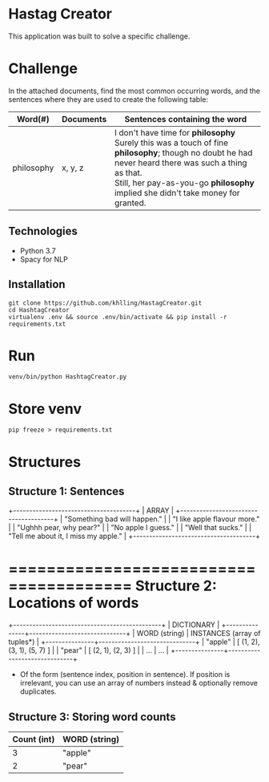 # Hastag Creator

This application was built to solve a specific challenge.


# Challenge

In the attached documents, find the most common occurring words, and the sentences where they are used to create the following table:

| Word(#)         | Documents                   | Sentences containing the word              
| ------------- | ----------------------- | ----------------------- |
| philosophy    | x, y, z | I don't have time for **philosophy**<br>Surely this was a touch of fine **philosophy**; though no doubt he had never heard there was such a thing as that.<br>Still, her pay-as-you-go **philosophy** implied she didn't take money for granted. |


## Technologies

 - Python 3.7
 - Spacy for NLP

## Installation

    git clone https://github.com/khlling/HastagCreator.git
    cd HashtagCreator
    virtualenv .env && source .env/bin/activate && pip install -r requirements.txt

# Run

    venv/bin/python HashtagCreator.py
    
# Store venv

    pip freeze > requirements.txt

# Structures

## Structure 1: Sentences


+--------------------------------------+
|                ARRAY                 |
+--------------------------------------+
| "Something bad will happen."         |
| "I like apple flavour more."         |
| "Ughhh pear, why pear?"              |
| "No apple I guess."                  |
| "Well that sucks."                   |
| "Tell me about it, I miss my apple." |
+--------------------------------------+


=======================================
Structure 2: Locations of words        
=======================================

+----------------------------------------------+
|                 DICTIONARY                   |
+---------------+------------------------------+
| WORD (string) | INSTANCES (array of tuples*) |
+---------------+------------------------------+
| "apple"       | [ (1, 2), (3, 1), (5, 7) ]   |
| "pear"        | [ (2, 1), (2, 3) ]           |
| ...           | ...                          |
+---------------+------------------------------+

* Of the form (sentence index, position in sentence). If position is irrelevant, you can use an array of numbers instead & optionally remove duplicates.


## Structure 3: Storing word counts

|Count (int)| WORD (string)  |
|--|--|
| 3 | "apple" |
| 2 | "pear" |

